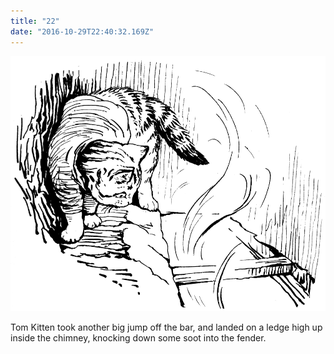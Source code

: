 ```yaml
---
title: "22"
date: "2016-10-29T22:40:32.169Z"
---
```


![SAMUEL WHISKERS](./pic39.gif)

Tom Kitten took another big jump off the bar, and landed on a ledge high up inside the chimney, knocking down some soot into the fender.

